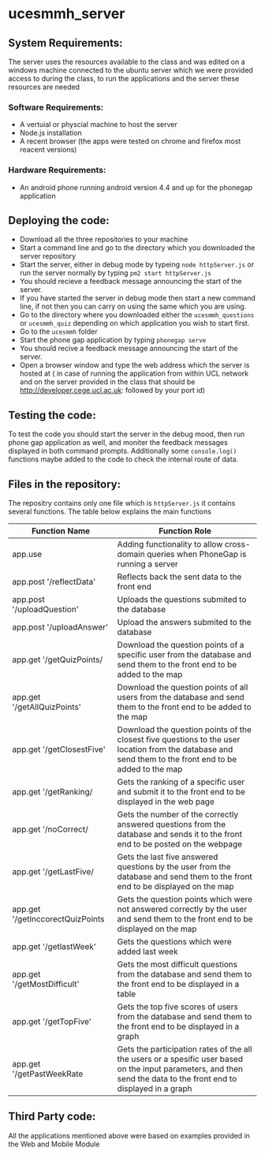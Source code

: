 # ucesmmh_server

## System Requirements:
The server uses the resources available to the class and was edited on a windows machine connected to the ubuntu server which we were provided access to during the class, to run the applications and the server these resources are needed
### Software Requirements:
- A vertuial or physcial machine to host the server
- Node.js installation
- A recent browser (the apps were tested on chrome and firefox most reacent versions)
### Hardware Requirements: 
- An android phone running android version 4.4 and up for the phonegap application

## Deploying the code:
- Download all the three repositories to your machine
- Start a command line and go to the directory which you downloaded the server repository
- Start the server, either in debug mode by typeing `node httpServer.js` or run the server normally by typing `pm2 start httpServer.js`
- You should recieve a feedback message announcing the start of the server. 
- If you have started the server in debug mode then start a new command line, if not then you can carry on using the same which you are using. 
- Go to the directory where you downloaded either the `ucesmmh_questions` or `ucesmmh_quiz` depending on which application you wish to start first.
- Go to the `ucesmmh` folder
- Start the phone gap application by typing `phonegap serve`
- You should recive a feedback message announcing the start of the server.
- Open a browser window and type the web address which the server is hosted at ( in case of running the application from within UCL network and on the server provided in the class that should be http://developer.cege.ucl.ac.uk: followed by your port id) 
## Testing the code:
To test the code you should start the server in the debug mood, then run phone gap application as well, and moniter the feedback messages displayed in both command prompts. Additionally some `console.log()` functions maybe added to the code to check the internal route of data. 
## Files in the repository:
The repositry contains only one file which is `httpServer.js` it contains several functions. The table below explains the main functions 

Function Name | Function Role 
--------------|--------------
app.use | Adding functionality to allow cross-domain queries when PhoneGap is running a server
app.post '/reflectData'| Reflects back the sent data to the front end
app.post '/uploadQuestion' | Uploads the questions submited to the database 
app.post '/uploadAnswer' | Upload the answers submited to the database
app.get '/getQuizPoints/ | Download the question points of a specific user from the database and send them to the front end to be added to the map
app.get '/getAllQuizPoints' | Download the question points of all users from the database and send them to the front end to be added to the map
app.get '/getClosestFive' | Download the question points of the closest five questions to the user location from the database and send them to the front end to be added to the map
app.get '/getRanking/ | Gets the ranking of a specific user and submit it to the front end to be displayed in the web page
app.get '/noCorrect/ | Gets the number of the correctly answered questions from the database and sends it to the front end to be posted on the webpage
app.get '/getLastFive/ | Gets the last five answered questions by the user from the database and send them to the front end to be displayed on the map
app.get '/getInccorectQuizPoints | Gets the question points which were not answered correctly by the user and send them to the front end to be displayed on the map 
app.get '/getlastWeek' | Gets the questions which were added last week 
app.get '/getMostDifficult' | Gets the most difficult questions from the database and send them to the front end to be displayed in a table
app.get '/getTopFive' | Gets the top five scores of users from the database and send them to the front end to be displayed in a graph 
app.get '/getPastWeekRate | Gets the participation rates of the all the users or a spesific user based on the input parameters, and then send the data to the front end to displayed in a graph 





## Third Party code:

All the applications mentioned above were based on examples provided in the Web and Mobile Module 

